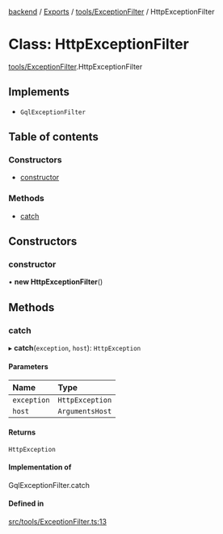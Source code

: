 [backend](../README.md) / [Exports](../modules.md) / [tools/ExceptionFilter](../modules/tools_ExceptionFilter.md) / HttpExceptionFilter

# Class: HttpExceptionFilter

[tools/ExceptionFilter](../modules/tools_ExceptionFilter.md).HttpExceptionFilter

## Implements

- `GqlExceptionFilter`

## Table of contents

### Constructors

- [constructor](tools_ExceptionFilter.HttpExceptionFilter.md#constructor)

### Methods

- [catch](tools_ExceptionFilter.HttpExceptionFilter.md#catch)

## Constructors

### constructor

• **new HttpExceptionFilter**()

## Methods

### catch

▸ **catch**(`exception`, `host`): `HttpException`

#### Parameters

| Name | Type |
| :------ | :------ |
| `exception` | `HttpException` |
| `host` | `ArgumentsHost` |

#### Returns

`HttpException`

#### Implementation of

GqlExceptionFilter.catch

#### Defined in

[src/tools/ExceptionFilter.ts:13](https://github.com/GQDeltex/ft_transcendence/blob/main/backend/src/tools/ExceptionFilter.ts#L13)
